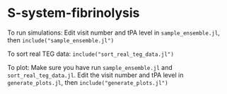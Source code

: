 # S-system-fibrinolysis

To run simulations: Edit visit number and tPA level in `sample_ensemble.jl`, then `include("sample_ensemble.jl")`

To sort real TEG data:   `include("sort_real_teg_data.jl")`

To plot: Make sure you have run `sample_ensemble.jl` and `sort_real_teg_data.jl`. Edit the visit number and tPA level in `generate_plots.jl`, then `include("generate_plots.jl")`

